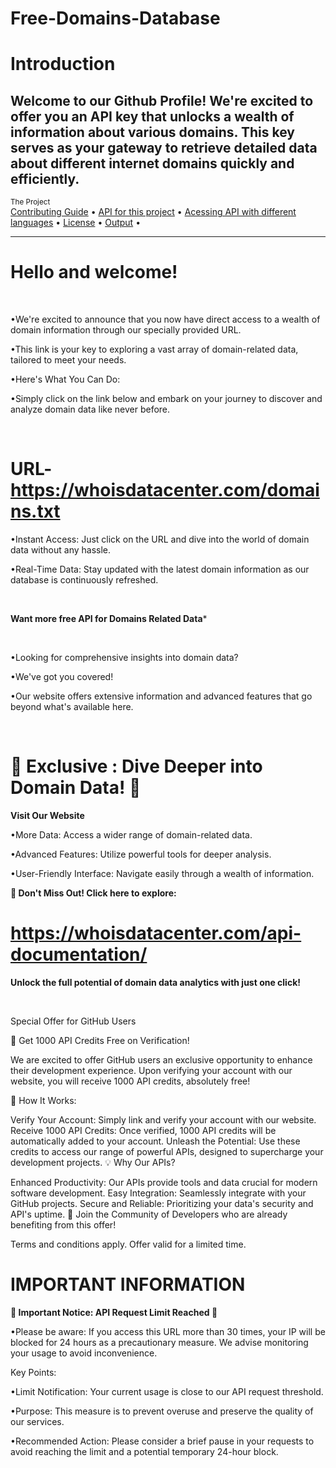 # Free-Domains-Database

# Introduction
Welcome to our Github Profile! We're excited to offer you an API key that unlocks a wealth of information about various domains. This key serves as your gateway to retrieve detailed data about different internet domains quickly and efficiently. 
---
<div >
    <sub>The Project</sub>
    <br />
    <a href="Contributing/contribute.md">Contributing Guide</a> •
    <a href="Acessing_api/Api_URL.md">API for this project</a> •
    <a href="Acessing_api">Acessing API with different languages</a> •
    <a href="License.md">License</a> •
    <a href="Output/output.txt">Output</a> •
    <br />

---
# Hello and welcome!

<br/>

•We're excited to announce that you now have direct access to a wealth of domain information through our specially provided URL. 
<br/>

•This link is your key to exploring a vast array of domain-related data, tailored to meet your needs.
<br/>

•Here's What You Can Do:
<br/>

•Simply click on the link below and embark on your journey to discover and analyze domain data like never before.


<br/>

# URL-https://whoisdatacenter.com/domains.txt


 •Instant Access: Just click on the URL and dive into the world of domain data without any hassle.
<br/>


•Real-Time Data: Stay updated with the latest domain information as our database is continuously refreshed.
<br/>


<br/>

**Want more free API for Domains Related Data***

<br/>

•Looking for comprehensive insights into domain data? 
<br/>

•We've got you covered! 
<br/>

•Our website offers extensive information and advanced features that go beyond what's available here.


<br/>

# 🌟 Exclusive : Dive Deeper into Domain Data! 🌟

**Visit Our Website**


•More Data: Access a wider range of domain-related data.
<br/>

•Advanced Features: Utilize powerful tools for deeper analysis.
<br/>

•User-Friendly Interface: Navigate easily through a wealth of information.
<br/>

 **🔗 Don't Miss Out! Click here to explore:** 

# https://whoisdatacenter.com/api-documentation/

**Unlock the full potential of domain data analytics with just one click!**


<br/>


Special Offer for GitHub Users

🚀 Get 1000 API Credits Free on Verification!

We are excited to offer GitHub users an exclusive opportunity to enhance their development experience. Upon verifying your account with our website, you will receive 1000 API credits, absolutely free!

🔑 How It Works:

Verify Your Account: Simply link and verify your account with our website.
Receive 1000 API Credits: Once verified, 1000 API credits will be automatically added to your account.
Unleash the Potential: Use these credits to access our range of powerful APIs, designed to supercharge your development projects.
💡 Why Our APIs?

Enhanced Productivity: Our APIs provide tools and data crucial for modern software development.
Easy Integration: Seamlessly integrate with your GitHub projects.
Secure and Reliable: Prioritizing your data's security and API's uptime.
🌟 Join the Community of Developers who are already benefiting from this offer!

Terms and conditions apply. Offer valid for a limited time.



# IMPORTANT INFORMATION


**🚨 Important Notice: API Request Limit Reached 🚨**

•Please be aware: If you access this URL more than 30 times, your IP will be blocked for 24 hours as a precautionary measure. We advise monitoring your usage to avoid inconvenience.

Key Points:

•Limit Notification: Your current usage is close to our API request threshold.
<br/>

•Purpose: This measure is to prevent overuse and preserve the quality of our services.
<br/>

•Recommended Action: Please consider a brief pause in your requests to avoid reaching the limit and a potential temporary 24-hour block.
